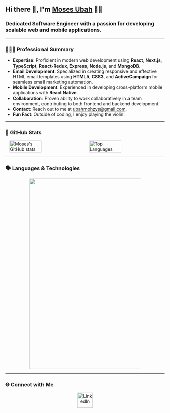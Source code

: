 ## Hi there 👋, I'm [Moses Ubah](https://www.upwork.com/freelancers/~012163040271b5c61c) 👦🏽

### Dedicated Software Engineer with a passion for developing scalable web and mobile applications.

---

### 👨🏽‍💻 Professional Summary
- **Expertise**: Proficient in modern web development using **React**, **Next.js**, **TypeScript**, **React-Redux**, **Express**, **Node.js**, and **MongoDB**.
- **Email Development**: Specialized in creating responsive and effective HTML email templates using **HTML5**, **CSS3**, and **ActiveCampaign** for seamless email marketing automation.
- **Mobile Development**: Experienced in developing cross-platform mobile applications with **React Native**.
- **Collaboration**: Proven ability to work collaboratively in a team environment, contributing to both frontend and backend development.
- **Contact**: Reach out to me at [ubahmohzys@gmail.com](mailto:ubahmohzys@gmail.com).
- **Fun Fact**: Outside of coding, I enjoy playing the violin.

---

### 🚀 GitHub Stats
<div style="display: flex; justify-content: space-around;">
  <img src="https://github-readme-stats.vercel.app/api?username=mohzys23&count_private=true&show_icons=true&theme=default&hide_border=true" alt="Moses's GitHub stats" width="45%"/>
  <img src="https://github-readme-stats.vercel.app/api/top-langs/?username=mohzys23&layout=compact&theme=default&hide_border=true" alt="Top Languages" width="45%"/>
</div>

---

### 🗣️ Languages & Technologies
<div align="center">
  <img src="https://cr-skills-chart-widget.azurewebsites.net/api/api?username=mohzys23" width="600px" style="max-width: 70%; margin: auto; display: block;"/>
</div>

---

### 🌐 Connect with Me
<div align="center">
  <a href="https://www.linkedin.com/in/mosesubah/" target="_blank">
    <img src="https://github.com/mohzys23/mohzys23/assets/39748749/009db4c0-6d88-4630-a9e9-a18975b0a18c" alt="LinkedIn" width="48" height="48"/>
  </a>
</div>

